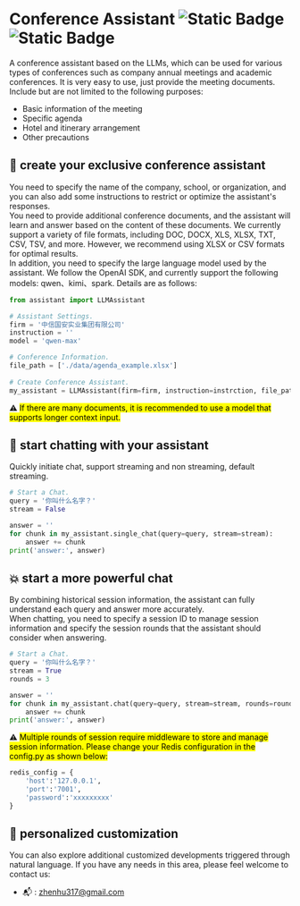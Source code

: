 # Conference Assistant ![Static Badge](https://img.shields.io/badge/Apache-2.0-green) ![Static Badge](https://img.shields.io/badge/NewBie-NLP-blue)
A conference assistant based on the LLMs, which can be used for various types of conferences such as company annual meetings and academic conferences. It is very easy to use, just provide the meeting documents.  
Include but are not limited to the following purposes:
- Basic information of the meeting
- Specific agenda
- Hotel and itinerary arrangement
- Other precautions  
## 🤖 create your exclusive conference assistant  
You need to specify the name of the company, school, or organization, and you can also add some instructions to restrict or optimize the assistant's responses.  
You need to provide additional conference documents, and the assistant will learn and answer based on the content of these documents. We currently support a variety of file formats, including DOC, DOCX, XLS, XLSX, TXT, CSV, TSV, and more. However, we recommend using XLSX or CSV formats for optimal results.    
In addition, you need to specify the large language model used by the assistant. We follow the OpenAI SDK, and currently support the following models: qwen、kimi、spark. 
 Details are as follows:  
```python 
from assistant import LLMAssistant

# Assistant Settings.
firm = '中信国安实业集团有限公司' 
instruction = '' 
model = 'qwen-max'

# Conference Information.
file_path = ['./data/agenda_example.xlsx'] 
        
# Create Conference Assistant.
my_assistant = LLMAssistant(firm=firm, instruction=instrction, file_path=file_path, model=model)
```  
⚠ <mark>If there are many documents, it is recommended to use a model that supports longer context input.</mark>  
## 💫 start chatting with your assistant  
Quickly initiate chat, support streaming and non streaming, default streaming.
```python 
# Start a Chat.
query = '你叫什么名字？'
stream = False

answer = ''
for chunk in my_assistant.single_chat(query=query, stream=stream):
    answer += chunk
print('answer:', answer)
```
## 💥 start a more powerful chat  
By combining historical session information, the assistant can fully understand each query and answer more accurately.  
When chatting, you need to specify a session ID to manage session information and specify the session rounds that the assistant should consider when answering.
```python 
# Start a Chat.
query = '你叫什么名字？'
stream = True
rounds = 3

answer = ''
for chunk in my_assistant.chat(query=query, stream=stream, rounds=rounds):
    answer += chunk
print('answer:', answer)
```
⚠ <mark>Multiple rounds of session require middleware to store and manage session information. Please change your Redis configuration in the config.py as shown below:</mark>    
```python  
redis_config = {
    'host':'127.0.0.1',
    'port':'7001',
    'password':'xxxxxxxxx'
}
```
## 🤝 personalized customization
You can also explore additional customized developments triggered through natural language. If you have any needs in this area, please feel welcome to contact us:  
- 📬 : zhenhu317@gmail.com  